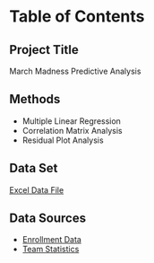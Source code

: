 # Table of Contents


## Project Title
March Madness Predictive Analysis

## Methods
- Multiple Linear Regression
- Correlation Matrix Analysis
- Residual Plot Analysis

## Data Set
[Excel Data File](https://iowa-my.sharepoint.com/:x:/r/personal/mrulrich_uiowa_edu/_layouts/15/Doc.aspx?sourcedoc=%7B3E23A99D-B183-4C02-9902-284AE67C7704%7D&file=Project%20Proposal%20Data%20Sheet.xlsx&action=default&mobileredirect=true)

## Data Sources
- [Enrollment Data](https://www.usnews.com/education)
- [Team Statistics](https://basketball.realgm.com/ncaa/teams)

